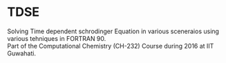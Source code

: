# TDSE
Solving Time dependent schrodinger Equation in various sceneraios using various tehniques in FORTRAN 90.</br>
Part of the Computational Chemistry (CH-232) Course during 2016 at IIT Guwahati.
